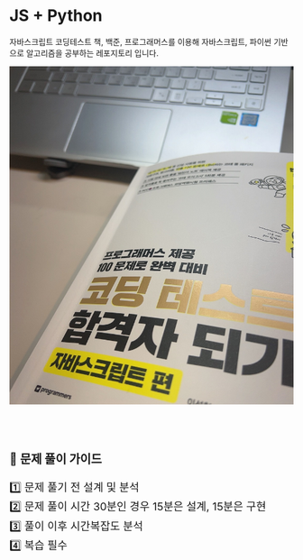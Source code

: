 ﻿# JS + Python

자바스크립트 코딩테스트 책, 백준, 프로그래머스를 이용해 자바스크립트, 파이썬 기반으로 알고리즘을 공부하는 레포지토리 입니다. 


<p align="left">
  <img src="/자바스크립트 코테 책.jpg" alt="자바스크립트 코딩테스트 책" width="600" height="600"/>
</p><br><br>

<div align="left">
  <h2>📝 문제 풀이 가이드</h2>
  <ul style="list-style: none; padding: 0; font-size: 1.2rem; line-height: 1.8;">
    <li>1️⃣ 문제 풀기 전 설계 및 분석</li>
    <li>2️⃣ 문제 풀이 시간 30분인 경우 15분은 설계, 15분은 구현</li>
    <li>3️⃣ 풀이 이후 시간복잡도 분석</li>
    <li>4️⃣ 복습 필수</li>
  </ul>
</div>
